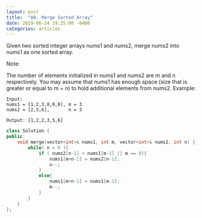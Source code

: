 ```yaml
---
layout: post
title:  "88. Merge Sorted Array"
date: 2019-06-24 19:25:00 -0400
categories: articles
---
```


Given two sorted integer arrays nums1 and nums2, merge nums2 into nums1 as one sorted array.

Note:

The number of elements initialized in nums1 and nums2 are m and n respectively.
You may assume that nums1 has enough space (size that is greater or equal to m + n) to hold additional elements from nums2.
Example:
```
Input:
nums1 = [1,2,3,0,0,0], m = 3
nums2 = [2,5,6],       n = 3

Output: [1,2,2,3,5,6]
```
```c++
class Solution {
public:
    void merge(vector<int>& nums1, int m, vector<int>& nums2, int n) {
        while( n > 0 ){
            if ( nums2[n-1] > nums1[m-1] || m == 0){
                nums1[m+n-1] = nums2[n-1];
                n--;
            }
            else{
                nums1[m+n-1] = nums1[m-1];
                m--;
            }
        }
    }
};
```